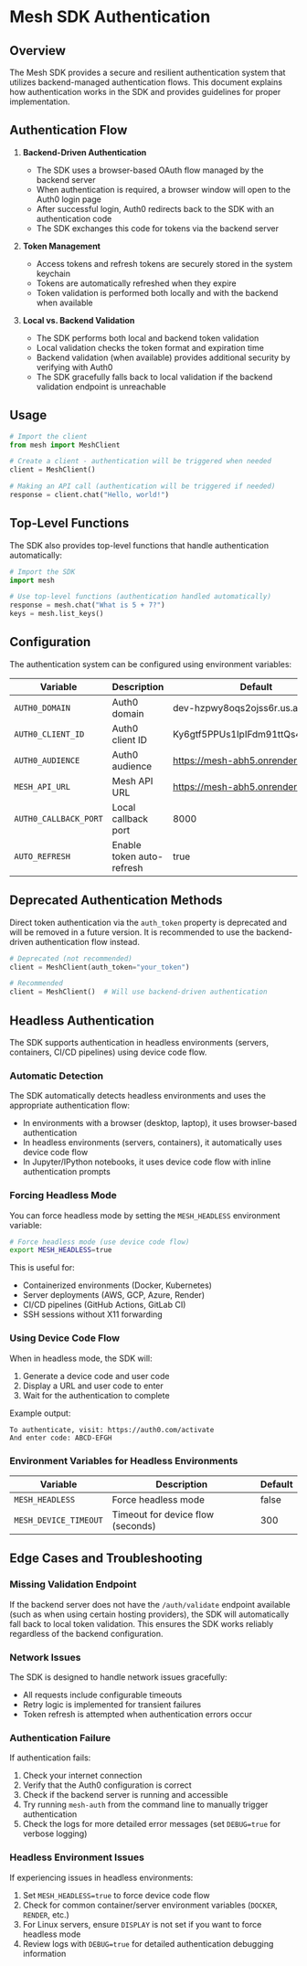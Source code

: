 # Mesh SDK Authentication

## Overview

The Mesh SDK provides a secure and resilient authentication system that utilizes backend-managed authentication flows. This document explains how authentication works in the SDK and provides guidelines for proper implementation.

## Authentication Flow

1. **Backend-Driven Authentication**
   - The SDK uses a browser-based OAuth flow managed by the backend server
   - When authentication is required, a browser window will open to the Auth0 login page
   - After successful login, Auth0 redirects back to the SDK with an authentication code
   - The SDK exchanges this code for tokens via the backend server

2. **Token Management**
   - Access tokens and refresh tokens are securely stored in the system keychain
   - Tokens are automatically refreshed when they expire
   - Token validation is performed both locally and with the backend when available

3. **Local vs. Backend Validation**
   - The SDK performs both local and backend token validation
   - Local validation checks the token format and expiration time
   - Backend validation (when available) provides additional security by verifying with Auth0
   - The SDK gracefully falls back to local validation if the backend validation endpoint is unreachable

## Usage

```python
# Import the client
from mesh import MeshClient

# Create a client - authentication will be triggered when needed
client = MeshClient()

# Making an API call (authentication will be triggered if needed)
response = client.chat("Hello, world!")
```

## Top-Level Functions

The SDK also provides top-level functions that handle authentication automatically:

```python
# Import the SDK
import mesh

# Use top-level functions (authentication handled automatically)
response = mesh.chat("What is 5 + 7?")
keys = mesh.list_keys()
```

## Configuration

The authentication system can be configured using environment variables:

| Variable | Description | Default |
|----------|-------------|---------|
| `AUTH0_DOMAIN` | Auth0 domain | dev-hzpwy8oqs2ojss6r.us.auth0.com |
| `AUTH0_CLIENT_ID` | Auth0 client ID | Ky6gtf5PPUs1IpIFdm91ttQs4Oxpj0Nq |
| `AUTH0_AUDIENCE` | Auth0 audience | https://mesh-abh5.onrender.com |
| `MESH_API_URL` | Mesh API URL | https://mesh-abh5.onrender.com |
| `AUTH0_CALLBACK_PORT` | Local callback port | 8000 |
| `AUTO_REFRESH` | Enable token auto-refresh | true |

## Deprecated Authentication Methods

Direct token authentication via the `auth_token` property is deprecated and will be removed in a future version. It is recommended to use the backend-driven authentication flow instead.

```python
# Deprecated (not recommended)
client = MeshClient(auth_token="your_token")

# Recommended
client = MeshClient()  # Will use backend-driven authentication
```

## Headless Authentication

The SDK supports authentication in headless environments (servers, containers, CI/CD pipelines) using device code flow.

### Automatic Detection

The SDK automatically detects headless environments and uses the appropriate authentication flow:

- In environments with a browser (desktop, laptop), it uses browser-based authentication
- In headless environments (servers, containers), it automatically uses device code flow
- In Jupyter/IPython notebooks, it uses device code flow with inline authentication prompts

### Forcing Headless Mode

You can force headless mode by setting the `MESH_HEADLESS` environment variable:

```bash
# Force headless mode (use device code flow)
export MESH_HEADLESS=true
```

This is useful for:
- Containerized environments (Docker, Kubernetes)
- Server deployments (AWS, GCP, Azure, Render)
- CI/CD pipelines (GitHub Actions, GitLab CI)
- SSH sessions without X11 forwarding

### Using Device Code Flow

When in headless mode, the SDK will:

1. Generate a device code and user code
2. Display a URL and user code to enter
3. Wait for the authentication to complete

Example output:
```
To authenticate, visit: https://auth0.com/activate
And enter code: ABCD-EFGH
```

### Environment Variables for Headless Environments

| Variable | Description | Default |
|----------|-------------|---------|
| `MESH_HEADLESS` | Force headless mode | false |
| `MESH_DEVICE_TIMEOUT` | Timeout for device flow (seconds) | 300 |

## Edge Cases and Troubleshooting

### Missing Validation Endpoint

If the backend server does not have the `/auth/validate` endpoint available (such as when using certain hosting providers), the SDK will automatically fall back to local token validation. This ensures the SDK works reliably regardless of the backend configuration.

### Network Issues

The SDK is designed to handle network issues gracefully:
- All requests include configurable timeouts
- Retry logic is implemented for transient failures
- Token refresh is attempted when authentication errors occur

### Authentication Failure

If authentication fails:
1. Check your internet connection
2. Verify that the Auth0 configuration is correct
3. Check if the backend server is running and accessible
4. Try running `mesh-auth` from the command line to manually trigger authentication
5. Check the logs for more detailed error messages (set `DEBUG=true` for verbose logging)

### Headless Environment Issues

If experiencing issues in headless environments:
1. Set `MESH_HEADLESS=true` to force device code flow
2. Check for common container/server environment variables (`DOCKER`, `RENDER`, etc.)
3. For Linux servers, ensure `DISPLAY` is not set if you want to force headless mode
4. Review logs with `DEBUG=true` for detailed authentication debugging information
